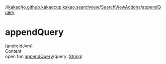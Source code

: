 //[kakao](../../../index.md)/[io.github.kakaocup.kakao.searchview](../index.md)/[SearchViewActions](index.md)/[appendQuery](append-query.md)



# appendQuery  
[androidJvm]  
Content  
open fun [appendQuery](append-query.md)(query: [String](https://kotlinlang.org/api/latest/jvm/stdlib/kotlin/-string/index.html))  



